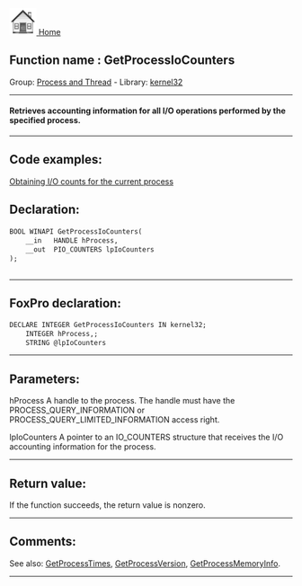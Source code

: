 [<img src="../../images/home.png"> Home ](https://github.com/VFPX/Win32API)  

## Function name : GetProcessIoCounters
Group: [Process and Thread](../../functions_group.md#Process_and_Thread)  -  Library: [kernel32](../../Libraries.md#kernel32)  
***  


#### Retrieves accounting information for all I/O operations performed by the specified process.
***  


## Code examples:
[Obtaining I/O counts for the current process](../../samples/sample_535.md)  

## Declaration:
```foxpro  
BOOL WINAPI GetProcessIoCounters(
	__in   HANDLE hProcess,
	__out  PIO_COUNTERS lpIoCounters
);
  
```  
***  


## FoxPro declaration:
```foxpro  
DECLARE INTEGER GetProcessIoCounters IN kernel32;
	INTEGER hProcess,;
	STRING @lpIoCounters  
```  
***  


## Parameters:
hProcess 
A handle to the process. The handle must have the PROCESS_QUERY_INFORMATION or PROCESS_QUERY_LIMITED_INFORMATION access right.

lpIoCounters 
A pointer to an IO_COUNTERS structure that receives the I/O accounting information for the process.
  
***  


## Return value:
If the function succeeds, the return value is nonzero.  
***  


## Comments:
See also: [GetProcessTimes](../kernel32/GetProcessTimes.md), [GetProcessVersion](../kernel32/GetProcessVersion.md), [GetProcessMemoryInfo](../psapi/GetProcessMemoryInfo.md).  
  
***  

